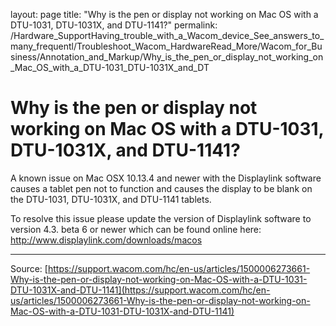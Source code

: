 layout: page
title: "Why is the pen or display not working on Mac OS with a DTU-1031, DTU-1031X, and DTU-1141?"
permalink: /Hardware_SupportHaving_trouble_with_a_Wacom_device_See_answers_to_many_frequentl/Troubleshoot_Wacom_HardwareRead_More/Wacom_for_Business/Annotation_and_Markup/Why_is_the_pen_or_display_not_working_on_Mac_OS_with_a_DTU-1031_DTU-1031X_and_DT

# Why is the pen or display not working on Mac OS with a DTU-1031, DTU-1031X, and DTU-1141?

A known issue on Mac OSX 10.13.4 and newer with the Displaylink software causes a tablet pen not to function and causes the display to be blank on the DTU-1031, DTU-1031X, and DTU-1141 tablets.


To resolve this issue please update the version of Displaylink software to version 4.3. beta 6 or newer which can be found online here: http://www.displaylink.com/downloads/macos

---
Source: [https://support.wacom.com/hc/en-us/articles/1500006273661-Why-is-the-pen-or-display-not-working-on-Mac-OS-with-a-DTU-1031-DTU-1031X-and-DTU-1141](https://support.wacom.com/hc/en-us/articles/1500006273661-Why-is-the-pen-or-display-not-working-on-Mac-OS-with-a-DTU-1031-DTU-1031X-and-DTU-1141)
